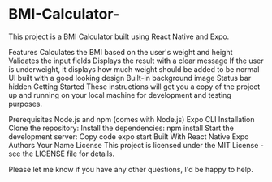 # BMI-Calculator-

This project is a BMI Calculator built using React Native and Expo.

Features
Calculates the BMI based on the user's weight and height
Validates the input fields
Displays the result with a clear message
If the user is underweight, it displays how much weight should be added to be normal
UI built with a good looking design
Built-in background image
Status bar hidden
Getting Started
These instructions will get you a copy of the project up and running on your local machine for development and testing purposes.

Prerequisites
Node.js and npm (comes with Node.js)
Expo CLI
Installation
Clone the repository:
Install the dependencies:
npm install
Start the development server:
Copy code
expo start
Built With
React Native
Expo
Authors
Your Name
License
This project is licensed under the MIT License - see the LICENSE file for details.



Please let me know if you have any other questions, I'd be happy to help.
